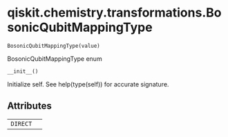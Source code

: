 # qiskit.chemistry.transformations.BosonicQubitMappingType

`BosonicQubitMappingType(value)`

BosonicQubitMappingType enum

`__init__()`

Initialize self. See help(type(self)) for accurate signature.

## Attributes

|          |   |
| -------- | - |
| `DIRECT` |   |
